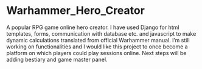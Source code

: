 # Warhammer_Hero_Creator
A popular RPG game online hero creator. I have used Django for html templates, forms, communication with database etc. 
and javascript to make dynamic calculations translated from official Warhammer manual. I’m still working on functionalities and I
would like this project to once become a platform on which players could play sessions online. Next steps will be adding
bestiary and game master panel.
